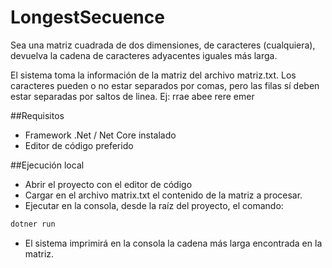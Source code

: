 # LongestSecuence

Sea una matriz cuadrada de dos dimensiones, de caracteres (cualquiera), devuelva la cadena de caracteres adyacentes iguales más larga.

El sistema toma la información de la matriz del archivo matriz.txt. Los caracteres pueden o no estar separados por comas, pero las filas sí deben estar separadas por saltos de linea.
Ej:
rrae
abee
rere
emer

##Requisitos
- Framework .Net / Net Core instalado
- Editor de código preferido

##Ejecución local
- Abrir el proyecto con el editor de código
- Cargar en el archivo matrix.txt el contenido de la matriz a procesar. 
- Ejecutar en la consola, desde la raíz del proyecto, el comando:
```sh
dotner run
```
- El sistema imprimirá en la consola la cadena más larga encontrada en la matriz.

